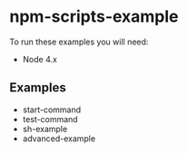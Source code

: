 # npm-scripts-example

To run these examples you will need:
  - Node 4.x

## Examples
  - start-command
  - test-command
  - sh-example
  - advanced-example
